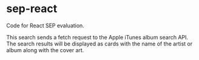 # sep-react

Code for React SEP evaluation.

This search sends a fetch request to the Apple iTunes album search API. The search results will be displayed as cards with the name of the artist or album along with the cover art.
